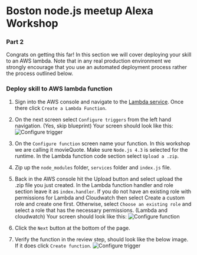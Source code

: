 # Boston node.js meetup Alexa Workshop

### Part 2

Congrats on getting this far! In this section we will cover deploying your skill to an AWS lambda. Note that in any real production environment we strongly encourage that you use an automated deployment process rather the process outlined below.

### Deploy skill to AWS lambda function

1. Sign into the AWS console and navigate to the [Lambda service](https://console.aws.amazon.com/lambda/home). Once there click `Create a Lambda Function`.

2. On the next screen select `Configure triggers` from the left hand navigation. (Yes, skip blueprint) Your screen should look like this:
![Configure trigger](https://s3.amazonaws.com/alexa-workshop/aws-configure-trigger.png)

3. On the `Configure function` screen name your function. In this workshop we are calling it movieQuote. Make sure `Node.js 4.3` is selected for the runtime. In the Lambda function code section select `Upload a .zip`.

4. Zip up the `node_modules` folder, `services` folder and `index.js` file.

5. Back in the AWS console hit the Upload button and select upload the .zip file you just created. In the Lambda function handler and role section leave it as `index.handler`. If you do not have an existing role with permissions for Lambda and Cloudwatch then select Create a custom role and create one first. Otherwise, select `Choose an existing role` and select a role that has the necessary permissions. (Lambda and cloudwatch) Your screen should look like this:
![Configure function](https://s3.amazonaws.com/alexa-workshop/aws-configure-function.png)

6. Click the `Next` button at the bottom of the page.

7. Verify the function in the review step, should look like the below image. If it does click `Create function`.
![Configure trigger](https://s3.amazonaws.com/alexa-workshop/aws-lambda.png)
